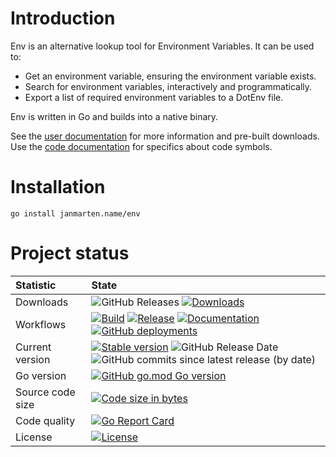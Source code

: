 # Introduction

Env is an alternative lookup tool for Environment Variables.
It can be used to:

- Get an environment variable, ensuring the environment variable exists.
- Search for environment variables, interactively and programmatically.
- Export a list of required environment variables to a DotEnv file.

Env is written in
Go and builds
into a native binary.

See the [user documentation](http://janmarten.name/env) for more information and pre-built downloads.
Use the [code documentation](https://pkg.go.dev/janmarten.name/env) for specifics about code symbols.

# Installation

```
go install janmarten.name/env
```

# Project status

| Statistic        | State |
|:-----------------|:------|
| Downloads        | ![GitHub Releases](https://img.shields.io/github/downloads/johmanx10/env/latest/total?label=Latest%20release) [![Downloads](https://img.shields.io/github/downloads/johmanx10/env/total?label=All%20releases)](https://github.com/johmanx10/env/releases) |
| Workflows        | [![Build](https://github.com/johmanx10/env/workflows/Build/badge.svg)](https://github.com/johmanx10/env/actions?query=workflow%3ABuild) [![Release](https://github.com/johmanx10/env/workflows/Release/badge.svg)](https://github.com/johmanx10/env/actions?query=workflow%3ARelease) [![Documentation](https://github.com/johmanx10/env/workflows/Documentation/badge.svg)](https://github.com/johmanx10/env/actions?query=workflow%3ADocumentation) [![GitHub deployments](https://img.shields.io/github/deployments/johmanx10/env/github-pages?label=Github%20pages&logo=jekyll)](https://github.com/johmanx10/env/deployments/activity_log?environment=github-pages) |
| Current version  | [![Stable version](https://img.shields.io/github/v/release/johmanx10/env?include_prereleases&label=)](https://github.com/johmanx10/env/releases/latest) ![GitHub Release Date](https://img.shields.io/github/release-date/johmanx10/env?label=Released) ![GitHub commits since latest release (by date)](https://img.shields.io/github/commits-since/johmanx10/env/latest?label=Commits%20behind&logo=git&logoColor=white) |
| Go version       | [![GitHub go.mod Go version](https://img.shields.io/github/go-mod/go-version/johmanx10/env?logo=go&label=&logoColor=white)](https://golang.org/doc/go1.14) |
| Source code size | [![Code size in bytes](https://img.shields.io/github/languages/code-size/johmanx10/env?label=&logo=git&logoColor=white)](https://github.com/johmanx10/env) |
| Code quality     | [![Go Report Card](https://goreportcard.com/badge/github.com/johmanx10/env)](https://goreportcard.com/report/github.com/johmanx10/env) |
| License          | [![License](https://img.shields.io/github/license/johmanx10/env?label=&color=blue)](https://github.com/johmanx10/env/blob/main/LICENSE) |

